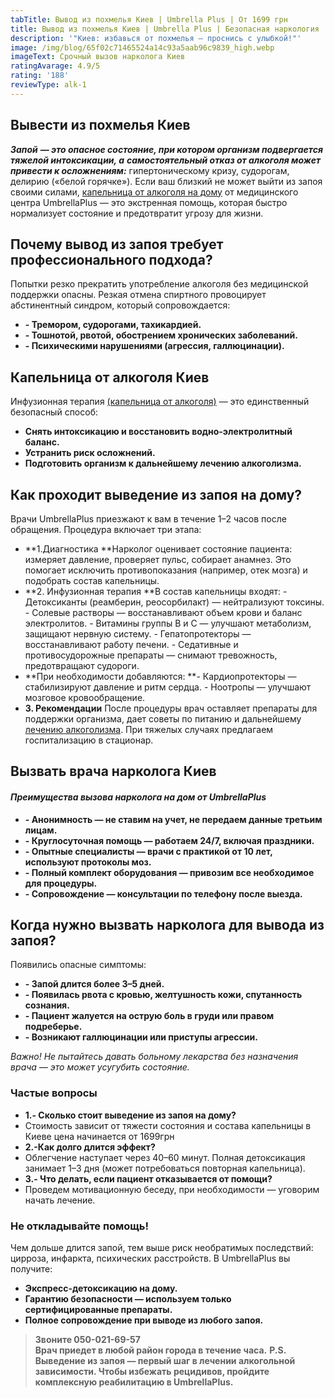 ```yaml
---
tabTitle: Вывод из похмелья Киев | Umbrella Plus | От 1699 грн
title: Вывод из похмелья Киев | Umbrella Plus | Безопасная наркология
description: '"Киев: избавься от похмелья – проснись с улыбкой!"'
image: /img/blog/65f02c71465524a14c93a5aab96c9839_high.webp
imageText: Срочный вызов нарколога Киев
ratingAvarage: 4.9/5
rating: '188'
reviewType: alk-1
---
```


## Вывести из похмелья Киев

***Запой** **— это опасное состояние, при котором организм подвергается тяжелой интоксикации, а** **самостоятельный отказ от алкоголя может привести к осложнениям:*** гипертоническому кризу, судорогам, делирию («белой горячке»). Если ваш близкий не может выйти из запоя своими силами, [капельница от алкоголя на дому](https://umbrella-plus.com.ua/kiev/kapelnica_ot_alkogola_na_domy_kiev/) от медицинского центра UmbrellaPlus — это экстренная помощь, которая быстро нормализует состояние и предотвратит угрозу для жизни.

## Почему вывод из запоя требует профессионального подхода?

Попытки резко прекратить употребление алкоголя без медицинской поддержки опасны. Резкая отмена спиртного провоцирует абстинентный синдром, который сопровождается:

* **- Тремором, судорогами, тахикардией.**
* **- Тошнотой, рвотой, обострением хронических заболеваний.**
* **- Психическими нарушениями (агрессия, галлюцинации).**

## Капельница от алкоголя Киев

Инфузионная терапия [(капельница от алкоголя)](https://umbrella-plus.com.ua/kiev/kapelnica_ot_alkogola_kiev/) — это единственный безопасный способ:

* **Снять интоксикацию и восстановить водно-электролитный баланс.**
* **Устранить риск осложнений.**
* **Подготовить организм к дальнейшему лечению алкоголизма.**

## Как проходит выведение из запоя на дому?

Врачи UmbrellaPlus приезжают к вам в течение 1–2 часов после обращения. Процедура включает три этапа:

* **1.Диагностика
  **Нарколог оценивает состояние пациента: измеряет давление, проверяет пульс, собирает анамнез. Это помогает исключить противопоказания (например, отек мозга) и подобрать состав капельницы.
* **2. Инфузионная терапия
  **В состав капельницы входят:
  \- Детоксиканты (реамберин, реосорбилакт) — нейтрализуют токсины.
  \- Солевые растворы — восстанавливают объем крови и баланс электролитов.
  \- Витамины группы B и С — улучшают метаболизм, защищают нервную систему.
  \- Гепатопротекторы — восстанавливают работу печени.
  \- Седативные и противосудорожные препараты — снимают тревожность, предотвращают судороги.
* **При необходимости добавляются:
  **- Кардиопротекторы — стабилизируют давление и ритм сердца.
  \- Ноотропы — улучшают мозговое кровообращение.
* **3. Рекомендации**
  После процедуры врач оставляет препараты для поддержки организма, дает советы по питанию и дальнейшему [лечению алкоголизма](https://umbrella-plus.com.ua/kiev/lechenie-alkogolizma-kiev/). При тяжелых случаях предлагаем госпитализацию в стационар.

## Вызвать врача нарколога Киев

#### ***Преимущества вызова нарколога на дом от UmbrellaPlus***

* **- Анонимность — не ставим на учет, не передаем данные третьим лицам.**
* **- Круглосуточная помощь — работаем 24/7, включая праздники.**
* **- Опытные специалисты — врачи с практикой от 10 лет, используют протоколы моз.**
* **- Полный комплект оборудования — привозим все необходимое для процедуры.**
* **- Сопровождение — консультации по телефону после выезда.**

## Когда нужно вызвать нарколога для вывода из запоя?

Появились опасные симптомы:

* **- Запой длится более 3–5 дней.**
* **- Появилась рвота с кровью, желтушность кожи, спутанность сознания.**
* **- Пациент жалуется на острую боль в груди или правом подреберье.**
* **- Возникают галлюцинации или приступы агрессии.**

*Важно! Не пытайтесь давать больному лекарства без назначения врача — это может усугубить состояние.*

### Частые вопросы

* **1.- Сколько стоит выведение из запоя на дому?**
* Стоимость зависит от тяжести состояния и состава капельницы в Киеве цена начинается от 1699грн
* **2.-Как долго длится эффект?**
* Облегчение наступает через 40–60 минут. Полная детоксикация занимает 1–3 дня (может потребоваться повторная капельница).
* **3.- Что делать, если пациент отказывается от помощи?**
* Проведем мотивационную беседу, при необходимости — уговорим начать лечение.

### Не откладывайте помощь!

Чем дольше длится запой, тем выше риск необратимых последствий: цирроза, инфаркта, психических расстройств. В UmbrellaPlus вы получите:

* **Экспресс-детоксикацию на дому.**
* **Гарантию безопасности — используем только сертифицированные препараты.**
* **Полное сопровождение при выводе из любого запоя.**

> **Звоните 050-021-69-57**\
> **Врач приедет в любой район города в течение часа.**
> **P.S. Выведение из запоя — первый шаг в лечении алкогольной зависимости. Чтобы избежать рецидивов, пройдите комплексную реабилитацию в UmbrellaPlus.**
